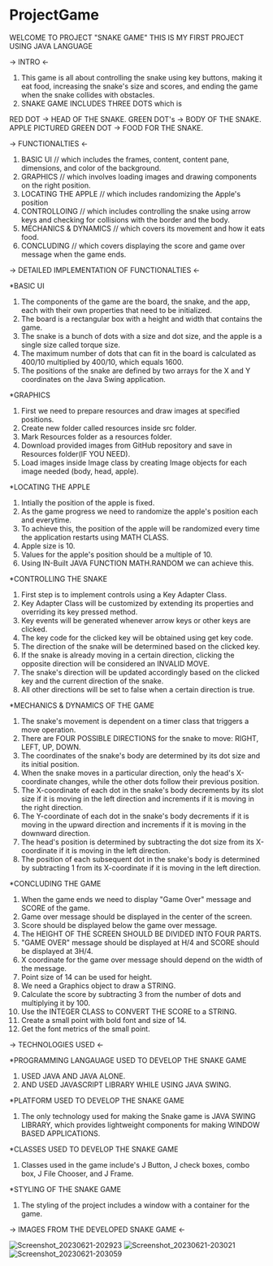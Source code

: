 # ProjectGame
WELCOME TO PROJECT "SNAKE GAME" THIS IS MY FIRST PROJECT USING JAVA LANGUAGE

 -> INTRO <-
 
1. This game is all about controlling the snake using key buttons, making it eat food, increasing the snake's size and scores, and ending the 
game when the snake collides with obstacles.
2. SNAKE GAME INCLUDES THREE DOTS which is 

RED DOT -> HEAD OF THE SNAKE.
GREEN DOT's -> BODY OF THE SNAKE.
APPLE PICTURED GREEN DOT -> FOOD FOR THE SNAKE.

 -> FUNCTIONALTIES <-
 
 1. BASIC UI // which includes the frames, content, content pane, dimensions, and color of the background.
 2. GRAPHICS // which involves loading images and drawing components on the right position.
 3. LOCATING THE APPLE // which includes randomizing the Apple's position
 4. CONTROLLOING // which includes controlling the snake using arrow keys and checking for collisions with the border and the body.
 5. MECHANICS & DYNAMICS // which covers its movement and how it eats food.
 6. CONCLUDING // which covers displaying the score and game over message when the game ends.
 
 -> DETAILED IMPLEMENTATION OF FUNCTIONALTIES <-
 
 *BASIC UI 
 1. The components of the game are the board, the snake, and the app, each with their own properties that need to be initialized.
 2. The board is a rectangular box with a height and width that contains the game.
 3. The snake is a bunch of dots with a size and dot size, and the apple is a single size called torque size.
 4. The maximum number of dots that can fit in the board is calculated as 400/10 multiplied by 400/10, which equals 1600.
 5. The positions of the snake are defined by two arrays for the X and Y coordinates on the Java Swing application.

 *GRAPHICS 
 1. First we need to prepare resources and draw images at specified positions.
 2. Create new folder called resources inside src folder.
 3. Mark Resources folder as a resources folder.
 4. Download provided images from GitHub repository and save in Resources folder(IF YOU NEED).
 5. Load images inside Image class by creating Image objects for each image needed (body, head, apple).

 *LOCATING THE APPLE 
 1. Intially the position of the apple is fixed.
 2. As the game progress we need to randomize the apple's position each and everytime.
 3. To achieve this, the position of the apple will be randomized every time the application restarts using MATH CLASS.
 4. Apple size is 10.
 5. Values for the apple's position should be a multiple of 10.
 6. Using IN-Built JAVA FUNCTION MATH.RANDOM we can achieve this.

 *CONTROLLING THE SNAKE
 1. First step is to implement controls using a Key Adapter Class.
 2. Key Adapter Class will be customized by extending its properties and overriding its key pressed method.
 3. Key events will be generated whenever arrow keys or other keys are clicked.
 4. The key code for the clicked key will be obtained using get key code.
 5. The direction of the snake will be determined based on the clicked key.
 6. If the snake is already moving in a certain direction, clicking the opposite direction will be considered an INVALID MOVE.
 7. The snake's direction will be updated accordingly based on the clicked key and the current direction of the snake.
 8. All other directions will be set to false when a certain direction is true.

 *MECHANICS & DYNAMICS OF THE GAME
 1. The snake's movement is dependent on a timer class that triggers a move operation.
 2. There are FOUR POSSIBLE DIRECTIONS for the snake to move: RIGHT, LEFT, UP, DOWN.
 3. The coordinates of the snake's body are determined by its dot size and its initial position.
 4. When the snake moves in a particular direction, only the head's X-coordinate changes, while the other dots follow their 
    previous position.
 5. The X-coordinate of each dot in the snake's body decrements by its slot size if it is moving in the left direction and increments if it 
    is moving in the right direction.
 6. The Y-coordinate of each dot in the snake's body decrements if it is moving in the upward direction and increments if it is moving in 
    the downward direction.
 7. The head's position is determined by subtracting the dot size from its X-coordinate if it is moving in the left direction.
 8. The position of each subsequent dot in the snake's body is determined by subtracting 1 from its X-coordinate if it is moving in 
    the left direction.
    
 *CONCLUDING THE GAME
 1. When the game ends we need to display "Game Over" message and SCORE of the game.
 2. Game over message should be displayed in the center of the screen.
 3. Score should be displayed below the game over message.
 4. The HEIGHT OF THE SCREEN SHOULD BE DIVIDED INTO FOUR PARTS.
 5. "GAME OVER" message should be displayed at H/4 and SCORE should be displayed at 3H/4.
 6. X coordinate for the game over message should depend on the width of the message.
 7. Point size of 14 can be used for height.
 8. We need a Graphics object to draw a STRING.
 9. Calculate the score by subtracting 3 from the number of dots and multiplying it by 100.
 10. Use the INTEGER CLASS to CONVERT THE SCORE to a STRING.
 11. Create a small point with bold font and size of 14.
 12. Get the font metrics of the small point.

 -> TECHNOLOGIES USED <-
 
 *PROGRAMMING LANGAUAGE USED TO DEVELOP THE SNAKE GAME 
 1. USED JAVA AND JAVA ALONE.
 2. AND USED JAVASCRIPT LIBRARY WHILE USING JAVA SWING.

 *PLATFORM USED TO DEVELOP THE SNAKE GAME 
 
 1. The only technology used for making the Snake game is JAVA SWING LIBRARY, which provides lightweight components for making 
    WINDOW BASED APPLICATIONS.
 
 *CLASSES USED TO DEVELOP THE SNAKE GAME
 
 1. Classes used in the game include's J Button, J check boxes, combo box, J File Chooser, and J Frame.

 *STYLING OF THE SNAKE GAME
 
 1. The styling of the project includes a window with a container for the game.

 -> IMAGES FROM THE DEVELOPED SNAKE GAME <-
 
![Screenshot_20230621-202923](https://github.com/prasgrex/ProjectGame/assets/137268247/7aa8ca07-2d17-42af-ad8e-ff682002350c)
![Screenshot_20230621-203021](https://github.com/prasgrex/ProjectGame/assets/137268247/f7fb7f8a-72a9-45dd-ace9-b1b12329151a)
![Screenshot_20230621-203059](https://github.com/prasgrex/ProjectGame/assets/137268247/1a606ef2-743b-490e-915a-db79e8834d91)


 
 






